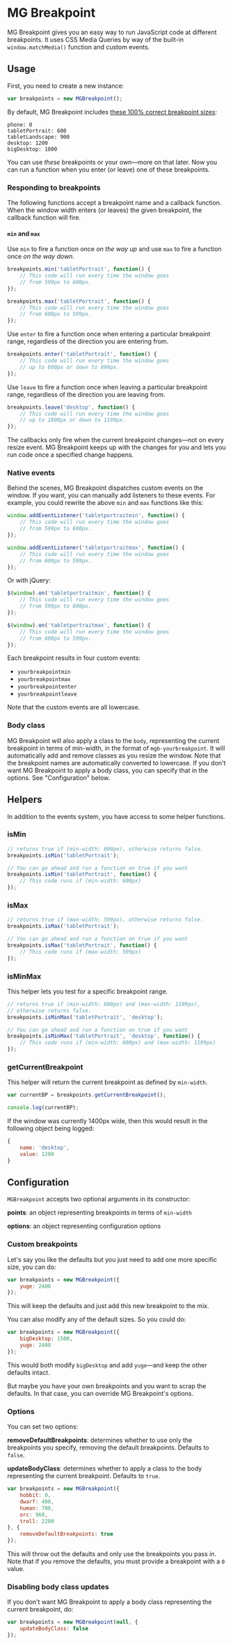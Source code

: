 # MG Breakpoint

MG Breakpoint gives you an easy way to run JavaScript code at different breakpoints. It uses CSS Media Queries by way of the built-in `window.matchMedia()` function and custom events.

## Usage

First, you need to create a new instance:

```js
var breakpoints = new MGBreakpoint();
```

By default, MG Breakpoint includes [these 100% correct breakpoint sizes](https://medium.freecodecamp.org/the-100-correct-way-to-do-css-breakpoints-88d6a5ba1862):

```
phone: 0
tabletPortrait: 600
tabletLandscape: 900
desktop: 1200
bigDesktop: 1800
```

You can use _these_ breakpoints or your own—more on that later. Now you can run a function when you enter (or leave) one of these breakpoints.

### Responding to breakpoints

The following functions accept a breakpoint name and a callback function. When the window width enters (or leaves) the given breakpoint, the callback function will fire.

#### `min` and `max`

Use `min` to fire a function once _on the way up_ and use `max` to fire a function once _on the way down_.

```js
breakpoints.min('tabletPortrait', function() {
    // This code will run every time the window goes
    // from 599px to 600px.
});

breakpoints.max('tabletPortrait', function() {
    // This code will run every time the window goes
    // from 600px to 599px.
});
```

Use `enter` to fire a function once when entering a particular breakpoint range, regardless of the direction you are entering from.

```js
breakpoints.enter('tabletPortrait', function() {
    // This code will run every time the window goes
    // up to 600px or down to 899px.
});
```

Use `leave` to fire a function once when leaving a particular breakpoint range, regardless of the direction you are leaving from.

```js
breakpoints.leave('desktop', function() {
    // This code will run every time the window goes
    // up to 1800px or down to 1199px.
});
```

The callbacks only fire when the current breakpoint changes—not on every resize event. MG Breakpoint keeps up with the changes for you and lets you run code once a specified change happens.

### Native events

Behind the scenes, MG Breakpoint dispatches custom events on the window. If you want, you can manually add listeners to these events. For example, you could rewrite the above `min` and `max` functions like this:

```js
window.addEventListener('tabletportraitmin', function() {
    // This code will run every time the window goes
    // from 599px to 600px.
});

window.addEventListener('tabletportraitmax', function() {
    // This code will run every time the window goes
    // from 600px to 599px.
});
```

Or with jQuery:

```js
$(window).on('tabletportraitmin', function() {
    // This code will run every time the window goes
    // from 599px to 600px.
});

$(window).on('tabletportraitmax', function() {
    // This code will run every time the window goes
    // from 600px to 599px.
});
```

Each breakpoint results in four custom events:

- `yourbreakpointmin`
- `yourbreakpointmax`
- `yourbreakpointenter`
- `yourbreakpointleave`

Note that the custom events are all lowercase.

### Body class

MG Breakpoint will also apply a class to the `body`, representing the current breakpoint in terms of min-width, in the format of `mgb-yourbreakpoint`. It will automatically add and remove classes as you resize the window. Note that the breakpoint names are automatically converted to lowercase. If you don't want MG Breakpoint to apply a body class, you can specify that in the options. See "Configuration" below.

## Helpers

 In addition to the events system, you have access to some helper functions.

### isMin

```js
// returns true if (min-width: 600px), otherwise returns false.
breakpoints.isMin('tabletPortrait');

// You can go ahead and run a function on true if you want
breakpoints.isMin('tabletPortrait', function() {
    // This code runs if (min-width: 600px)
});
```

### isMax

```js
// returns true if (max-width: 599px), otherwise returns false.
breakpoints.isMax('tabletPortrait');

// You can go ahead and run a function on true if you want
breakpoints.isMax('tabletPortrait', function() {
    // This code runs if (max-width: 599px)
});
```

### isMinMax

This helper lets you test for a specific breakpoint range.

```js
// returns true if (min-width: 600px) and (max-width: 1199px),
// otherwise returns false.
breakpoints.isMinMax('tabletPortrait', 'desktop');

// You can go ahead and run a function on true if you want
breakpoints.isMinMax('tabletPortrait', 'desktop', function() {
    // This code runs if (min-width: 600px) and (max-width: 1199px)
});
```

### getCurrentBreakpoint

This helper will return the current breakpoint as defined by `min-width`.

```js
var currentBP = breakpoints.getCurrentBreakpoint();

console.log(currentBP);
```

If the window was currently 1400px wide, then this would result in the following object being logged:

```js
{
    name: 'desktop',
    value: 1200
}
```

## Configuration

`MGBreakpoint` accepts two optional arguments in its constructor:

**points**: an object representing breakpoints in terms of `min-width`

**options**: an object representing configuration options

### Custom breakpoints

Let's say you like the defaults but you just need to add one more specific size, you can do:

```js
var breakpoints = new MGBreakpoint({
    yuge: 2400
});
```

This will keep the defaults and just add this new breakpoint to the mix.

You can also modify any of the default sizes. So you could do:

```js
var breakpoints = new MGBreakpoint({
    bigDesktop: 1500,
    yuge: 2400
});
```

This would both modify `bigDesktop` and add `yuge`—and keep the other defaults intact.

But maybe you have your own breakpoints and you want to scrap the defaults. In that case, you can override MG Breakpoint's options.

### Options

You can set two options:

**removeDefaultBreakpoints**: determines whether to use only the breakpoints you specify, removing the default breakpoints. Defaults to `false`.

**updateBodyClass**: determines whether to apply a class to the body representing the current breakpoint. Defaults to `true`.

```js
var breakpoints = new MGBreakpoint({
    hobbit: 0,
    dwarf: 400,
    human: 700,
    orc: 960,
    troll: 2200
}, {
    removeDefaultBreakpoints: true
});
```

This will throw out the defaults and only use the breakpoints you pass in. Note that if you remove the defaults, you must provide a breakpoint with a `0` value.

### Disabling body class updates

If you don't want MG Breakpoint to apply a body class representing the current breakpoint, do:

```js
var breakpoints = new MGBreakpoint(null, {
    updateBodyClass: false
});
```